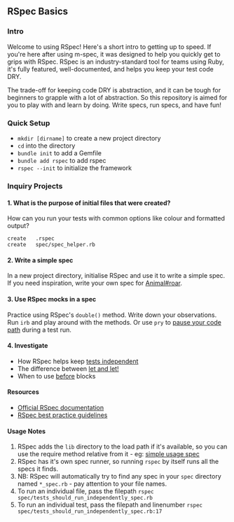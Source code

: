 ## RSpec Basics

### Intro
Welcome to using RSpec! Here's a short intro to getting up to speed. If you're here after using m-spec, it was designed to help you quickly get to grips with RSpec. RSpec is an industry-standard tool for teams using Ruby, it's fully featured, well-documented, and helps you keep your test code DRY.

The trade-off for keeping code DRY is abstraction, and it can be tough for beginners to grapple with a lot of abstraction. So this repository is aimed for you to play with and learn by doing. Write specs, run specs, and have fun!

### Quick Setup

- `mkdir [dirname]` to create a new project directory
- `cd` into the directory
- `bundle init` to add a Gemfile
- `bundle add rspec` to add rspec
- `rspec --init` to initialize the framework

### Inquiry Projects

#### 1.  What is the purpose of initial files that were created?
How can you run your tests with common options like colour and formatted output?
```
create   .rspec
create   spec/spec_helper.rb
```

#### 2. Write a simple spec
In a new project directory, initialise RSpec and use it to write a simple spec. If you need inspiration, write your own spec for [Animal#roar](lib/animal.rb).

#### 3. Use RSpec mocks in a spec

Practice using RSpec's `double()` method. Write down your observations. Run `irb` and play around with the methods. Or use `pry` to [pause your code path](https://medium.com/@eddgr/the-absolute-beginners-guide-to-using-pry-in-ruby-b08681558fa6) during a test run.

#### 4. Investigate

- How RSpec helps keep [tests independent](spec/tests_should_run_independently_spec.rb)
- The difference between [let and let!](spec/let_and_let!_spec.rb)
- When to use [before](spec/before_spec.rb) blocks

#### Resources

- [Official RSpec documentation](https://relishapp.com/rspec/)
- [RSpec best practice guidelines](https://www.betterspecs.org/)

#### Usage Notes
1. RSpec adds the `lib` directory to the load path if it's available, so you can use the require method relative from it - eg: [simple usage spec](spec/simple_usage_spec)
2. RSpec has it's own spec runner, so running `rspec` by itself runs all the specs it finds.
3. NB: RSpec will automatically try to find any spec in your `spec` directory named `*_spec.rb` - pay attention to your file names.
4. To run an individual file, pass the filepath `rspec spec/tests_should_run_independently_spec.rb`
5. To run an individual test, pass the filepath and linenumber `rspec spec/tests_should_run_independently_spec.rb:17`
